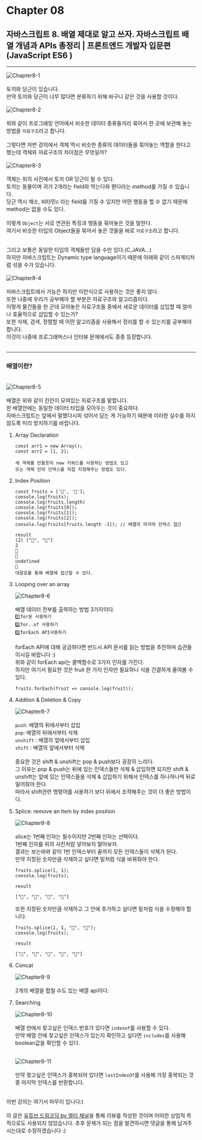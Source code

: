 # Chapter 08

## 자바스크립트 8. 배열 제대로 알고 쓰자. 자바스크립트 배열 개념과 APIs 총정리 | 프론트엔드 개발자 입문편 (JavaScript ES6 )

---

![Chapter8-1](./Chapter8-1.png)<br><br>
토끼와 당근이 있습니다.<br>만약 토끼와 당근이 너무 많다면 분류하기 위해 바구니 같은 것을 사용할 것이다.<br><br>
![Chapter8-2](./Chapter8-2.png)<br><br>
위와 같이 프로그래밍 언어에서 비슷한 데이터 종류들끼리 묶어서 한 곳에 보관해 놓는 방법을 `자료구조`라고 합니다.<br><br>
그렇다면 저번 강의에서 객체 역시 비슷한 종류의 데이터들을 묶어놓는 역할을 한다고 했는데 객체와 자료구조의 차이점은 무엇일까?<br><br>
![Chapter8-3](./Chapter8-3.png)<br><br>
객체는 위의 사진에서 토끼 OR 당근이 될 수 있다.<br>토끼는 동물이며 귀가 2개라는 field와 먹는다와 뛴다라는 method를 가질 수 있습니다.<br>당근 역시 채소, 비타민c 라는 field를 가질 수 있지만 어떤 행동을 할 수 없기 때문에 method는 없을 수도 있다.<br><br>
이렇게 `Object`는 서로 연관된 특징과 행동을 묶어놓은 것을 말한다.<br>여기서 비슷한 타입의 Object들을 묶어서 놓은 것들을 바로 `자료구조`라고 합니다.<br><br>

그리고 보통은 동일한 타입의 객체들만 담을 수만 있다.(C,JAVA...)<br>하지만 자바스크립트는 Dynamic type language이기 때문에 아래와 같이 스파게티처럼 섞을 수가 있습니다.<br><br>
![Chapter8-4](./Chapter8-4.png)<br><br>
자바스크립트에서 가능은 하지만 이런식으로 사용하는 것은 좋지 않다.<br>또한 나중에 우리가 공부해야 할 부분은 자료구조와 알고리즘이다.<br>이렇게 물건들을 한 군데 모아놓은 자료구조들 중에서 새로운 데이터를 삽입할 때 얼마나 효율적으로 삽입할 수 있는가?<br>또한 삭제, 검색, 정렬할 때 어떤 알고리즘을 사용해서 정리를 할 수 있는지를 공부해야 합니다.<br>이것이 나중에 프로그래머스나 인터뷰 문제에서도 종종 등장합니다.<br><br>

---

### 배열이란?<br><br>

![Chapter8-5](./Chapter8-5.png)<br><br>
배열은 위와 같이 칸칸이 모여있는 자료구조를 말합니다.<br>한 배열안에는 동일한 데이터 타입을 모아두는 것이 중요하다.<br>자바스크립트는 앞에서 말했다시피 섞어서 담는 게 가능하기 때문에 이러한 실수를 하지 않도록 미리 방지하기를 바랍니다.<br>

1. Array Declaration

   ```
   const arr1 = new Array();
   const arr2 = [1, 2];

   새 객체를 만들듯이 new 키워드를 사용하는 방법도 있고
   또는 객체 안의 인덱스를 직접 지정해주는 방법도 있다.
   ```

2. Index Position

   ```
   const fruits = ['🍎', '🍌'];
   console.log(fruits);
   console.log(fruits.length)
   console.log(fruits[0]);
   console.log(fruits[1]);
   console.log(fruits[2]);
   console.log(fruits[fruits.length -1]); // 배열의 마지막 인덱스 접근

   result
   (2) ["🍎", "🍌"]
   2
   🍎
   🍌
   undefined
   🍌
   대괄호를 통해 배열에 접근할 수 있다.
   ```

3. Looping over an array

   ![Chapter8-6](./Chapter8-6.png)<br><br>
   배열 데이터 전부를 출력하는 방법 3가지이다.<br>`1️⃣for문 사용하기`<br>`2️⃣for..of 사용하기`<br>`3️⃣forEach API사용하기`<br><br>
   forEach API에 대해 궁금하다면 반드시 API 문서를 읽는 방법을 추천하며 습관들이시길 바랍니다 :)<br>위와 같이 forEach api는 콜백함수로 3가지 인자를 가진다.<br>하지만 여기서 필요한 것은 fruit 한 가지 인자만 필요하니 식을 간결하게 줄여볼 수 있다.<br>

   ```
   fruits.forEach(fruit => console.log(fruit));
   ```

4. Addtion & Deletion & Copy

   ![Chapter8-7](./Chapter8-7.png)<br><br>
   `push`: 배열의 뒤에서부터 삽입<br>
   `pop`: 배열의 뒤에서부터 삭제<br>
   `unshift` : 배열의 앞에서부터 삽입<br>
   `shift` : 배열의 앞에서부터 삭제<br><br>
   중요한 것은 shift & unshift는 pop & push보다 굉장히 느리다.<br>그 이유는 pop & push는 뒤에 있는 인덱스들만 삭제 & 삽입하면 되지만 shift & unshift는 앞에 있는 인덱스들을 삭제 & 삽입하기 위해서 인덱스를 하나하나씩 뒤로 밀어줘야 한다.<br>따라서 shift관련 명령어를 사용하기 보다 뒤에서 조작해주는 것이 더 좋은 방법이다.<br>

5. Splice: remove an item by index position

   ![Chapter8-8](./Chapter8-8.png)<br><br>
   slice는 1번째 인자는 필수이지만 2번째 인자는 선택이다.<br>1번째 인자를 위의 사진처럼 넣어보지 말아보자.<br>결과는 보는바와 같이 1번 인덱스부터 끝까지 모든 인덱스들이 삭제가 된다.<br>만약 지정된 숫자만큼 삭제하고 싶다면 밑처럼 식을 바꿔줘야 한다.<br>

   ```
   fruits.splice(1, 1);
   console.log(fruits);

   result

   ["🍎", "🍓", "🍑", "🍋"]
   ```

   또한 지정된 숫자만큼 삭제하고 그 안에 추가하고 싶다면 밑처럼 식을 수정해야 합니다.<br>

   ```
   fruits.splice(1, 1, "🍏", "🍉");
   console.log(fruits);

   result

   ["🍎", "🍏", "🍉", "🍑", "🍋"]
   ```

6. Concat

   ![Chapter8-9](./Chapter8-9.png)<br><br>
   2개의 배열을 합칠 수도 있는 배열 api이다.<br>

7. Searching

   ![Chapter8-10](./Chapter8-10.png)<br><br>
   배열 안에서 찾고싶은 인덱스 번호가 있다면 `indexof`를 사용할 수 있다.<br>만약 배열 안에 찾고싶은 인덱스가 있는지 확인하고 싶다면 `includes`를 사용해 boolean값을 확인할 수 있다.<br><br>

   ![Chapter8-11](./Chapter8-11.png)<br><br>
   만약 찾고싶은 인덱스가 중복되어 있다면 `lastIndexOf`를 사용해 가장 중복되는 것 중 마지막 인덱스를 반환합니다.<br><br>

이번 강의는 여기서 마무리 입니다:)<br><br>
이 글은 [유튜브 드림코딩 by 엘리 채널](https://www.youtube.com/watch?v=yOdAVDuHUKQ&list=PLv2d7VI9OotTVOL4QmPfvJWPJvkmv6h-2&index=8)을 통해 리뷰를 작성한 것이며 어떠한 상업적 목적으로도 사용되지 않았습니다. 추후 문제가 되는 점을 발견하시면 댓글을 통해 남겨주시는대로 수정하겠습니다 :)
